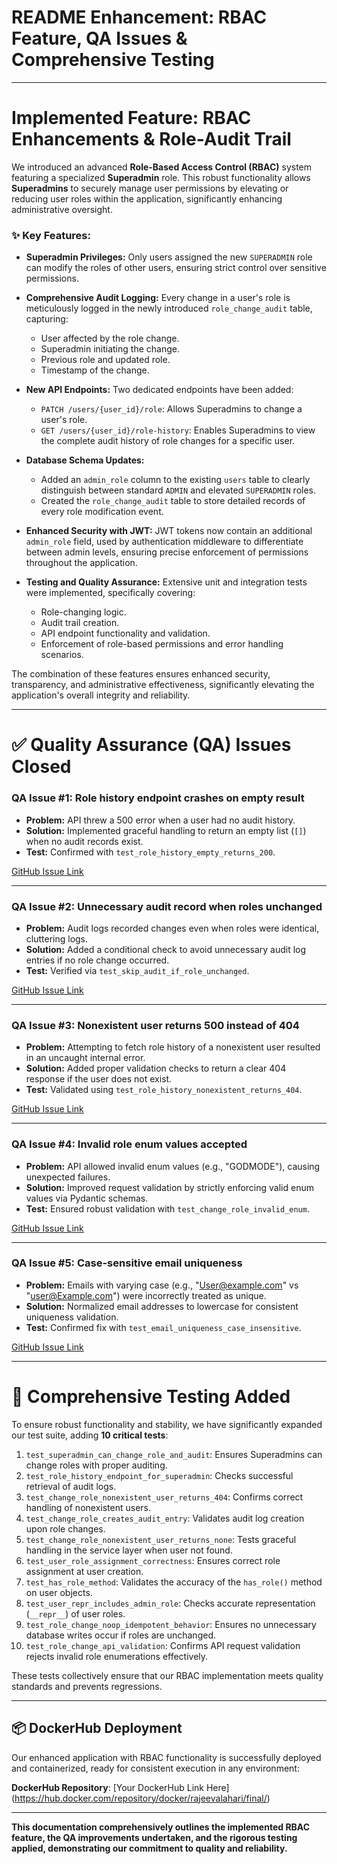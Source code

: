 # README Enhancement: RBAC Feature, QA Issues & Comprehensive Testing

---

# **Implemented Feature: RBAC Enhancements & Role-Audit Trail**

We introduced an advanced **Role-Based Access Control (RBAC)** system featuring a specialized **Superadmin** role. This robust functionality allows **Superadmins** to securely manage user permissions by elevating or reducing user roles within the application, significantly enhancing administrative oversight.

### **✨ Key Features:**

* **Superadmin Privileges:**
  Only users assigned the new `SUPERADMIN` role can modify the roles of other users, ensuring strict control over sensitive permissions.

* **Comprehensive Audit Logging:**
  Every change in a user's role is meticulously logged in the newly introduced `role_change_audit` table, capturing:

  * User affected by the role change.
  * Superadmin initiating the change.
  * Previous role and updated role.
  * Timestamp of the change.

* **New API Endpoints:**
  Two dedicated endpoints have been added:

  * `PATCH /users/{user_id}/role`: Allows Superadmins to change a user's role.
  * `GET /users/{user_id}/role-history`: Enables Superadmins to view the complete audit history of role changes for a specific user.

* **Database Schema Updates:**

  * Added an `admin_role` column to the existing `users` table to clearly distinguish between standard `ADMIN` and elevated `SUPERADMIN` roles.
  * Created the `role_change_audit` table to store detailed records of every role modification event.

* **Enhanced Security with JWT:**
  JWT tokens now contain an additional `admin_role` field, used by authentication middleware to differentiate between admin levels, ensuring precise enforcement of permissions throughout the application.

* **Testing and Quality Assurance:**
  Extensive unit and integration tests were implemented, specifically covering:

  * Role-changing logic.
  * Audit trail creation.
  * API endpoint functionality and validation.
  * Enforcement of role-based permissions and error handling scenarios.

The combination of these features ensures enhanced security, transparency, and administrative effectiveness, significantly elevating the application's overall integrity and reliability.


---

# ✅ **Quality Assurance (QA) Issues Closed**

### **QA Issue #1: Role history endpoint crashes on empty result**

* **Problem:** API threw a 500 error when a user had no audit history.
* **Solution:** Implemented graceful handling to return an empty list (`[]`) when no audit records exist.
* **Test:** Confirmed with `test_role_history_empty_returns_200`.

[GitHub Issue Link](https://github.com/rajeevalahari/is601final-spring2025/issues/1)

---

### **QA Issue #2: Unnecessary audit record when roles unchanged**

* **Problem:** Audit logs recorded changes even when roles were identical, cluttering logs.
* **Solution:** Added a conditional check to avoid unnecessary audit log entries if no role change occurred.
* **Test:** Verified via `test_skip_audit_if_role_unchanged`.

[GitHub Issue Link](https://github.com/rajeevalahari/is601final-spring2025/issues/2)

---

### **QA Issue #3: Nonexistent user returns 500 instead of 404**

* **Problem:** Attempting to fetch role history of a nonexistent user resulted in an uncaught internal error.
* **Solution:** Added proper validation checks to return a clear 404 response if the user does not exist.
* **Test:** Validated using `test_role_history_nonexistent_returns_404`.

[GitHub Issue Link](https://github.com/rajeevalahari/is601final-spring2025/issues/3)

---

### **QA Issue #4: Invalid role enum values accepted**

* **Problem:** API allowed invalid enum values (e.g., "GODMODE"), causing unexpected failures.
* **Solution:** Improved request validation by strictly enforcing valid enum values via Pydantic schemas.
* **Test:** Ensured robust validation with `test_change_role_invalid_enum`.

[GitHub Issue Link](https://github.com/rajeevalahari/is601final-spring2025/issues/4)

---

### **QA Issue #5: Case-sensitive email uniqueness**

* **Problem:** Emails with varying case (e.g., "[User@example.com](mailto:User@example.com)" vs "[user@Example.com](mailto:user@Example.com)") were incorrectly treated as unique.
* **Solution:** Normalized email addresses to lowercase for consistent uniqueness validation.
* **Test:** Confirmed fix with `test_email_uniqueness_case_insensitive`.

[GitHub Issue Link](https://github.com/rajeevalahari/is601final-spring2025/issues/5)

---

# 🧪 **Comprehensive Testing Added**

To ensure robust functionality and stability, we have significantly expanded our test suite, adding **10 critical tests**:

1. `test_superadmin_can_change_role_and_audit`: Ensures Superadmins can change roles with proper auditing.
2. `test_role_history_endpoint_for_superadmin`: Checks successful retrieval of audit logs.
3. `test_change_role_nonexistent_user_returns_404`: Confirms correct handling of nonexistent users.
4. `test_change_role_creates_audit_entry`: Validates audit log creation upon role changes.
5. `test_change_role_nonexistent_user_returns_none`: Tests graceful handling in the service layer when user not found.
6. `test_user_role_assignment_correctness`: Ensures correct role assignment at user creation.
7. `test_has_role_method`: Validates the accuracy of the `has_role()` method on user objects.
8. `test_user_repr_includes_admin_role`: Checks accurate representation (`__repr__`) of user roles.
9. `test_role_change_noop_idempotent_behavior`: Ensures no unnecessary database writes occur if roles are unchanged.
10. `test_role_change_api_validation`: Confirms API request validation rejects invalid role enumerations effectively.

These tests collectively ensure that our RBAC implementation meets quality standards and prevents regressions.

---

## 📦 **DockerHub Deployment**

Our enhanced application with RBAC functionality is successfully deployed and containerized, ready for consistent execution in any environment:

**DockerHub Repository**: \[Your DockerHub Link Here](https://hub.docker.com/repository/docker/rajeevalahari/final/)

---

**This documentation comprehensively outlines the implemented RBAC feature, the QA improvements undertaken, and the rigorous testing applied, demonstrating our commitment to quality and reliability.**
